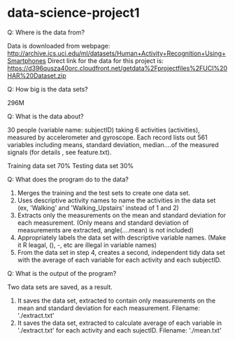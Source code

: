 # data-science-project1

Q: Where is the data from?

Data is downloaded from webpage:
http://archive.ics.uci.edu/ml/datasets/Human+Activity+Recognition+Using+Smartphones
Direct link for the data for this project is:
https://d396qusza40orc.cloudfront.net/getdata%2Fprojectfiles%2FUCI%20HAR%20Dataset.zip 

Q: How big is the data sets?

296M

Q: What is the data about?

30 people (variable name: subjectID) taking 6 activities (activities), measured by accelerometer and gyroscope. Each record lists out 561 variables including means, standard deviation, median....of the measured signals (for details , see feature.txt).

Training data set 70%
Testing data set 30%

Q: What does the program do to the data?

1. Merges the training and the test sets to create one data set.
2. Uses descriptive activity names to name the activities in the data set (ex, 'Walking' and 'Walking_Upstairs' instead of 1 and 2)
3. Extracts only the measurements on the mean and standard deviation for each measurement. (Only means and standard deviation of measurements are extracted, angle(....mean) is not included)
4. Appropriately labels the data set with descriptive variable names. (Make it R leagal, (), -, etc are illegal in variable names)
5. From the data set in step 4, creates a second, independent tidy data set with the average of each variable for each activity and each subjectID.

Q: What is the output of the program?

Two data sets are saved, as a result.

1. It saves the data set, extracted to contain only measurements on the mean and standard deviation for each measurement. Filename: './extract.txt'
2. It saves the data set, extracted to calculate average of each variable in './extract.txt' for each activity and each sujectID. Filename: './mean.txt'


